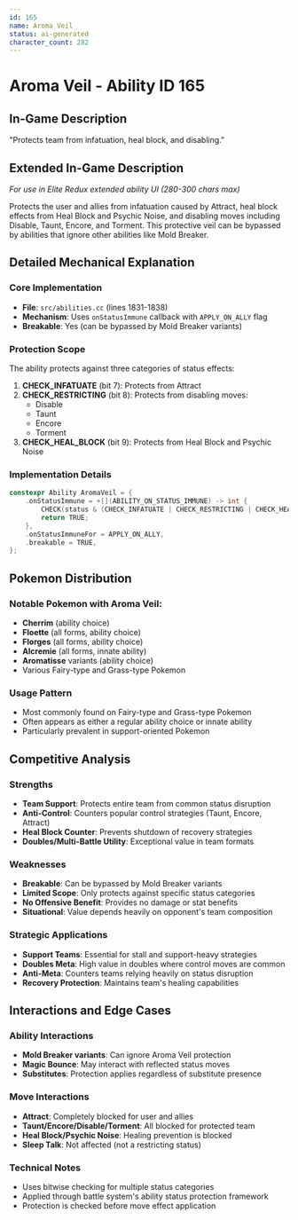 ```yaml
---
id: 165
name: Aroma Veil
status: ai-generated
character_count: 282
---
```


# Aroma Veil - Ability ID 165

## In-Game Description
"Protects team from infatuation, heal block, and disabling."

## Extended In-Game Description
*For use in Elite Redux extended ability UI (280-300 chars max)*

Protects the user and allies from infatuation caused by Attract, heal block effects from Heal Block and Psychic Noise, and disabling moves including Disable, Taunt, Encore, and Torment. This protective veil can be bypassed by abilities that ignore other abilities like Mold Breaker.

## Detailed Mechanical Explanation

### Core Implementation
- **File**: `src/abilities.cc` (lines 1831-1838)
- **Mechanism**: Uses `onStatusImmune` callback with `APPLY_ON_ALLY` flag
- **Breakable**: Yes (can be bypassed by Mold Breaker variants)

### Protection Scope
The ability protects against three categories of status effects:

1. **CHECK_INFATUATE** (bit 7): Protects from Attract
2. **CHECK_RESTRICTING** (bit 8): Protects from disabling moves:
   - Disable
   - Taunt  
   - Encore
   - Torment
3. **CHECK_HEAL_BLOCK** (bit 9): Protects from Heal Block and Psychic Noise

### Implementation Details
```cpp
constexpr Ability AromaVeil = {
    .onStatusImmune = +[](ABILITY_ON_STATUS_IMMUNE) -> int {
        CHECK(status & (CHECK_INFATUATE | CHECK_RESTRICTING | CHECK_HEAL_BLOCK))
        return TRUE;
    },
    .onStatusImmuneFor = APPLY_ON_ALLY,
    .breakable = TRUE,
};
```

## Pokemon Distribution

### Notable Pokemon with Aroma Veil:
- **Cherrim** (ability choice)
- **Floette** (all forms, ability choice)
- **Florges** (all forms, ability choice)
- **Alcremie** (all forms, innate ability)
- **Aromatisse** variants (ability choice)
- Various Fairy-type and Grass-type Pokemon

### Usage Pattern
- Most commonly found on Fairy-type and Grass-type Pokemon
- Often appears as either a regular ability choice or innate ability
- Particularly prevalent in support-oriented Pokemon

## Competitive Analysis

### Strengths
- **Team Support**: Protects entire team from common status disruption
- **Anti-Control**: Counters popular control strategies (Taunt, Encore, Attract)
- **Heal Block Counter**: Prevents shutdown of recovery strategies
- **Doubles/Multi-Battle Utility**: Exceptional value in team formats

### Weaknesses  
- **Breakable**: Can be bypassed by Mold Breaker variants
- **Limited Scope**: Only protects against specific status categories
- **No Offensive Benefit**: Provides no damage or stat benefits
- **Situational**: Value depends heavily on opponent's team composition

### Strategic Applications
- **Support Teams**: Essential for stall and support-heavy strategies
- **Doubles Meta**: High value in doubles where control moves are common
- **Anti-Meta**: Counters teams relying heavily on status disruption
- **Recovery Protection**: Maintains team's healing capabilities

## Interactions and Edge Cases

### Ability Interactions
- **Mold Breaker variants**: Can ignore Aroma Veil protection
- **Magic Bounce**: May interact with reflected status moves
- **Substitutes**: Protection applies regardless of substitute presence

### Move Interactions
- **Attract**: Completely blocked for user and allies
- **Taunt/Encore/Disable/Torment**: All blocked for protected team
- **Heal Block/Psychic Noise**: Healing prevention is blocked
- **Sleep Talk**: Not affected (not a restricting status)

### Technical Notes
- Uses bitwise checking for multiple status categories
- Applied through battle system's ability status protection framework
- Protection is checked before move effect application